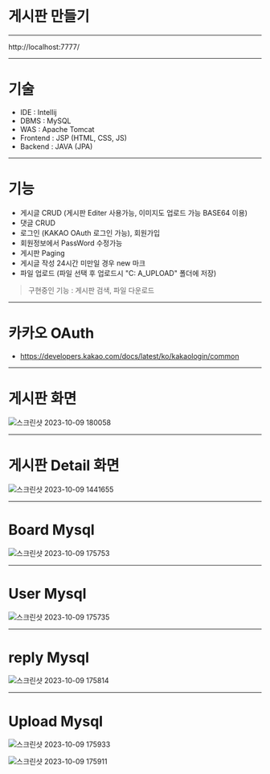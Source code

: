 # 게시판 만들기

***

http://localhost:7777/

***

# 기술

- IDE : Intellij
- DBMS : MySQL
- WAS : Apache Tomcat
- Frontend : JSP (HTML, CSS, JS)
- Backend : JAVA (JPA)

***

# 기능
- 게시글 CRUD (게시판 Editer 사용가능, 이미지도 업로드 가능 BASE64 이용)
- 댓글 CRUD 
- 로그인 (KAKAO OAuth 로그인 가능), 회원가입
- 회원정보에서 PassWord 수정가능
- 게시판 Paging
- 게시글 작성 24시간 미만일 경우 new 마크
- 파일 업로드 (파일 선택 후 업로드시 "C: A_UPLOAD" 폴더에 저장)
> 구현중인 기능 : 게시판 검색, 파일 다운로드
***

# 카카오 OAuth
- https://developers.kakao.com/docs/latest/ko/kakaologin/common

***

# 게시판 화면

![스크린샷 2023-10-09 180058](https://github.com/KHYUN28/CRUDboard3/assets/121412134/5879c78c-5320-4e8d-a11f-7bb0b8bd389e)

***

# 게시판 Detail 화면

![스크린샷 2023-10-09 1441655](https://github.com/KHYUN28/CRUDboard3/assets/121412134/c5e691d7-bbb4-41d9-a0a7-9ff62adab20a)

***

# Board Mysql

![스크린샷 2023-10-09 175753](https://github.com/KHYUN28/CRUDboard3/assets/121412134/06b20a9e-e4e7-4b55-80b0-56a19f599fca)

***

# User Mysql

![스크린샷 2023-10-09 175735](https://github.com/KHYUN28/CRUDboard3/assets/121412134/e8c64607-9e01-47f7-be1e-cef09bc5c4f4)

***

# reply Mysql

![스크린샷 2023-10-09 175814](https://github.com/KHYUN28/CRUDboard3/assets/121412134/fd1bc47a-c7da-4672-87c1-0472f5802b21)

***

# Upload Mysql

![스크린샷 2023-10-09 175933](https://github.com/KHYUN28/CRUDboard3/assets/121412134/234622f2-9b18-4c83-ad13-4d2711e1d17a)

![스크린샷 2023-10-09 175911](https://github.com/KHYUN28/CRUDboard3/assets/121412134/06975a9f-6c18-457f-9f5f-4eaba92931ec)

